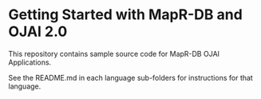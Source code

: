 # Getting Started with MapR-DB and OJAI 2.0

This repository contains sample source code for MapR-DB OJAI Applications.

See the README.md in each language sub-folders for instructions for that language.